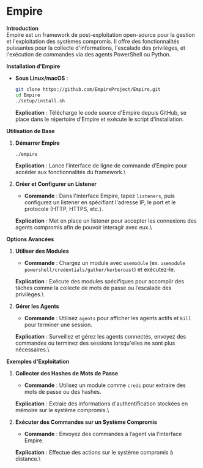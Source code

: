 # Empire

**Introduction**\
Empire est un framework de post-exploitation open-source pour la gestion et l'exploitation des systèmes compromis. Il offre des fonctionnalités puissantes pour la collecte d'informations, l'escalade des privilèges, et l'exécution de commandes via des agents PowerShell ou Python.

**Installation d'Empire**

*   **Sous Linux/macOS** :

    ```bash
    git clone https://github.com/EmpireProject/Empire.git
    cd Empire
    ./setup/install.sh
    ```

    **Explication** : Télécharge le code source d'Empire depuis GitHub, se place dans le répertoire d'Empire et exécute le script d'installation.

**Utilisation de Base**

1.  **Démarrer Empire**

    ```bash
    ./empire
    ```

    **Explication** : Lance l’interface de ligne de commande d’Empire pour accéder aux fonctionnalités du framework.\

2.  **Créer et Configurer un Listener**

    * **Commande** : Dans l'interface Empire, tapez `listeners`, puis configurez un listener en spécifiant l'adresse IP, le port et le protocole (HTTP, HTTPS, etc.).

    **Explication** : Met en place un listener pour accepter les connexions des agents compromis afin de pouvoir interagir avec eux.\


**Options Avancées**

1.  **Utiliser des Modules**

    * **Commande** : Chargez un module avec `usemodule` (ex. `usemodule powershell/credentials/gather/kerberoast`) et exécutez-le.

    **Explication** : Exécute des modules spécifiques pour accomplir des tâches comme la collecte de mots de passe ou l’escalade des privilèges.\

2.  **Gérer les Agents**

    * **Commande** : Utilisez `agents` pour afficher les agents actifs et `kill` pour terminer une session.

    **Explication** : Surveillez et gérez les agents connectés, envoyez des commandes ou terminez des sessions lorsqu'elles ne sont plus nécessaires.\


**Exemples d'Exploitation**

1.  **Collecter des Hashes de Mots de Passe**

    * **Commande** : Utilisez un module comme `creds` pour extraire des mots de passe ou des hashes.

    **Explication** : Extraie des informations d'authentification stockées en mémoire sur le système compromis.\

2.  **Exécuter des Commandes sur un Système Compromis**

    * **Commande** : Envoyez des commandes à l’agent via l’interface Empire.

    **Explication** : Effectue des actions sur le système compromis à distance.\
